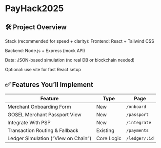 # PayHack2025

## 🛠️ Project Overview

Stack (recommended for speed + clarity):
Frontend: React + Tailwind CSS

Backend: Node.js + Express (mock API)

Data: JSON-based simulation (no real DB or blockchain needed)

Optional: use vite for fast React setup

## ✅ Features You’ll Implement

| Feature                             | Type       | Page          |
| ----------------------------------- | ---------- | ------------- |
| Merchant Onboarding Form            | New        | `/onboard`    |
| GOSEL Merchant Passport View        | New        | `/passport`   |
| Integrate With PSP                  | New        | `/integrate`  |
| Transaction Routing & Fallback      | Existing   | `/payments`   |
| Ledger Simulation (“View on Chain”) | Core Logic | `/ledger/:id` |
